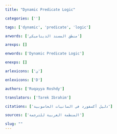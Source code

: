 ```yaml
---
title: "Dynamic Predicate Logic"

categories: ['']

tags: ['dynamic', 'predicate', 'logic']

arwords: ['منطق المسند الديناميكي']

arexps: []

enwords: ['Dynamic Predicate Logic']

enexps: []

arlexicons: ['ن']

enlexicons: ['D']

authors: ['Ruqayya Roshdy']

translators: ['Tarek Ibrahim']

citations: ['دليل أكسفورد في السانيات الحاسوبية']

sources: ['المنظمة العربية للترجمة']

slug: ""
---
```

